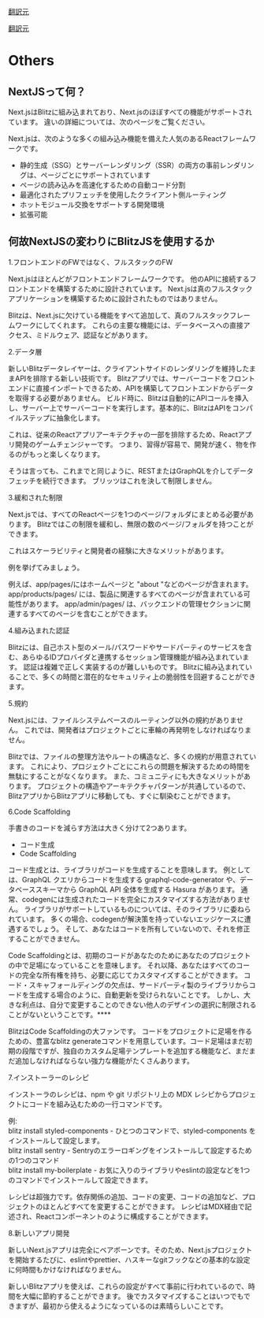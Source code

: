 [翻訳元](https://blitzjs.com/docs/what-is-nextjs)

[翻訳元](https://blitzjs.com/docs/why-blitz)

# Others

## NextJSって何？

Next.jsはBlitzに組み込まれており、Next.jsのほぼすべての機能がサポートされています。
違いの詳細については、次のページをご覧ください。

Next.jsは、次のような多くの組み込み機能を備えた人気のあるReactフレームワークです。

- 静的生成（SSG）とサーバーレンダリング（SSR）の両方の事前レンダリングは、ページごとにサポートされています
- ページの読み込みを高速化するための自動コード分割
- 最適化されたプリフェッチを使用したクライアント側ルーティング
- ホットモジュール交換をサポートする開発環境
- 拡張可能

## 何故NextJSの変わりにBlitzJSを使用するか


1.フロントエンドのFWではなく、フルスタックのFW

Next.jsはほとんどがフロントエンドフレームワークです。
他のAPIに接続するフロントエンドを構築するために設計されています。
Next.jsは真のフルスタックアプリケーションを構築するために設計されたものではありません。

Blitzは、Next.jsに欠けている機能をすべて追加して、真のフルスタックフレームワークにしてくれます。
これらの主要な機能には、データベースへの直接アクセス、ミドルウェア、認証などがあります。


2.データ層

新しいBlitzデータレイヤーは、クライアントサイドのレンダリングを維持したままAPIを排除する新しい技術です。
Blitzアプリでは、サーバーコードをフロントエンドに直接インポートできるため、APIを構築してフロントエンドからデータを取得する必要がありません。
ビルド時に、Blitzは自動的にAPIコールを挿入し、サーバー上でサーバーコードを実行します。基本的に、BlitzはAPIをコンパイルステップに抽象化します。

これは、従来のReactアプリアーキテクチャの一部を排除するため、Reactアプリ開発のゲームチェンジャーです。
つまり、習得が容易で、開発が速く、物を作るのがもっと楽しくなります。

そうは言っても、これまでと同じように、RESTまたはGraphQLを介してデータフェッチを続行できます。
ブリッツはこれを決して制限しません。


3.緩和された制限

Next.jsでは、すべてのReactページを1つのページ/フォルダにまとめる必要があります。
Blitzではこの制限を緩和し、無限の数のページ/フォルダを持つことができます。

これはスケーラビリティと開発者の経験に大きなメリットがあります。

例を挙げてみましょう。

例えば、app/pages/にはホームページと "about "などのページが含まれます。
app/products/pages/ には、製品に関連するすべてのページが含まれている可能性があります。
app/admin/pages/ は、バックエンドの管理セクションに関連するすべてのページを含むことができます。


4.組み込まれた認証

Blitzには、自己ホスト型のメール/パスワードやサードパーティのサービスを含む、あらゆるIDプロバイダと連携するセッション管理機能が組み込まれています。
認証は複雑で正しく実装するのが難しいものです。
Blitzに組み込まれていることで、多くの時間と潜在的なセキュリティ上の脆弱性を回避することができます。


5.規約

Next.jsには、ファイルシステムベースのルーティング以外の規約がありません。
これでは、開発者はプロジェクトごとに車輪の再発明をしなければなりません。

Blitzでは、ファイルの整理方法やルートの構造など、多くの規約が用意されています。
これにより、プロジェクトごとにこれらの問題を解決するための時間を無駄にすることがなくなります。
また、コミュニティにも大きなメリットがあります。
プロジェクトの構造やアーキテクチャパターンが共通しているので、BlitzアプリからBlitzアプリに移動しても、すぐに馴染むことができます。


6.Code Scaffolding

手書きのコードを減らす方法は大きく分けて2つあります。

- コード生成
- Code Scaffolding

コード生成とは、ライブラリがコードを生成することを意味します。
例としては、GraphQL クエリからコードを生成する graphql-code-generator や、データベーススキーマから GraphQL API 全体を生成する Hasura があります。
通常、codegenには生成されたコードを完全にカスタマイズする方法がありません。
ライブラリがサポートしているものについては、そのライブラリに委ねられています。
多くの場合、codegenが解決策を持っていないエッジケースに遭遇するでしょう。
そして、あなたはコードを所有していないので、それを修正することができません。

Code Scaffoldingとは、初期のコードがあなたのためにあなたのプロジェクトの中で足場になっていることを意味します。
それ以降、あなたはすべてのコードの完全な所有権を持ち、必要に応じてカスタマイズすることができます。
コード・スキャフォールディングの欠点は、サードパーティ製のライブラリからコードを生成する場合のように、自動更新を受けられないことです。
しかし、大きな利点は、自分で変更することのできない他人のデザインの選択に制限されることがないということです。****

BlitzはCode Scaffoldingの大ファンです。
コードをプロジェクトに足場を作るための、豊富なblitz generateコマンドを用意しています。コード足場はまだ初期の段階ですが、独自のカスタム足場テンプレートを追加する機能など、まだまだ追加しなければならない強力な機能がたくさんあります。


7.インストーラーのレシピ

インストーラのレシピは、npm や git リポジトリ上の MDX レシピからプロジェクトにコードを組み込むための一行コマンドです。

例:  
blitz install styled-components - ひとつのコマンドで、styled-components をインストールして設定します。  
blitz install sentry - Sentryのエラーロギングをインストールして設定するための1つのコマンド  
blitz install my-boilerplate - お気に入りのライブラリやeslintの設定などを1つのコマンドでインストールして設定できます。

レシピは超強力です。依存関係の追加、コードの変更、コードの追加など、プロジェクトのほとんどすべてを変更することができます。
レシピはMDX経由で記述され、Reactコンポーネントのように構成することができます。


8.新しいアプリ開発

新しいNext.jsアプリは完全にベアボーンです。そのため、Next.jsプロジェクトを開始するたびに、eslintやprettier、ハスキーなgitフックなどの基本的な設定に何時間もかけなければなりません。

新しいBlitzアプリを使えば、これらの設定がすべて事前に行われているので、時間を大幅に節約することができます。
後でカスタマイズすることはいつでもできますが、最初から使えるようになっているのは素晴らしいことです。